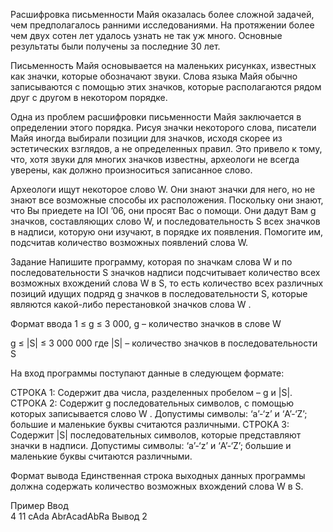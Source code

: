 Расшифровка письменности Майя оказалась более сложной задачей, чем предполагалось ранними исследованиями. На протяжении более чем двух сотен лет удалось узнать не так уж много. Основные результаты были получены за последние 30 лет.

Письменность Майя основывается на маленьких рисунках, известных как значки, которые обозначают звуки. Слова языка Майя обычно записываются с помощью этих значков, которые располагаются рядом друг с другом в некотором порядке.

Одна из проблем расшифровки письменности Майя заключается в определении этого порядка. Рисуя значки некоторого слова, писатели Майя иногда выбирали позиции для значков, исходя скорее из эстетических взглядов, а не определенных правил. Это привело к тому, что, хотя звуки для многих значков известны, археологи не всегда уверены, как должно произноситься записанное слово.

Археологи ищут некоторое слово W. Они знают значки для него, но не знают все возможные способы их расположения. Поскольку они знают, что Вы приедете на IOI ’06, они просят Вас о помощи. Они дадут Вам g значков, составляющих слово W, и последовательность S всех значков в надписи, которую они изучают, в порядке их появления. Помогите им, подсчитав количество возможных появлений слова W.

Задание Напишите программу, которая по значкам слова W и по последовательности S значков надписи подсчитывает количество всех возможных вхождений слова W в S, то есть количество всех различных позиций идущих подряд g значков в последовательности S, которые являются какой-либо перестановкой значков слова W .

Формат ввода
1 ≤ g ≤ 3 000, g – количество значков в слове W

g ≤ |S| ≤ 3 000 000 где |S| – количество значков в последовательности S

На вход программы поступают данные в следующем формате:

СТРОКА 1: Содержит два числа, разделенных пробелом – g и |S|. СТРОКА 2: Содержит g последовательных символов, с помощью которых записывается слово W . Допустимы символы: ‘a’-‘z’ и ‘A’-‘Z’; большие и маленькие буквы считаются различными. СТРОКА 3: Содержит |S| последовательных символов, которые представляют значки в надписи. Допустимы символы: ‘a’-‘z’ и ‘A’-‘Z’; большие и маленькие буквы считаются различными.

Формат вывода
Единственная строка выходных данных программы должна содержать количество возможных вхождений слова W в S.

Пример
Ввод	
4 11
cAda
AbrAcadAbRa
Вывод
2
